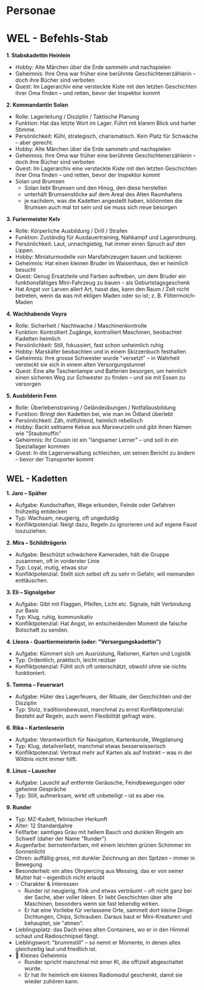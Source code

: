 # Personae

# WEL - Befehls-Stab

**1. Stabskadettin Heinlein**

* Hobby: Alte Märchen über die Erde sammeln und nachspielen
* Geheimnis: Ihre Oma war früher eine berühmte Geschichtenerzählerin – doch ihre Bücher sind verboten
* Quest: Im Lagerarchiv eine versteckte Kiste mit den letzten Geschichten ihrer Oma finden – und retten, bevor der
  Inspektor kommt

**2. Kommandantin Solan**

* Rolle: Lagerleitung / Disziplin / Taktische Planung
* Funktion: Hat das letzte Wort im Lager. Führt mit klarem Blick und harter Stimme.
* Persönlichkeit: Kühl, strategisch, charismatisch. Kein Platz für Schwäche – aber gerecht.
* Hobby: Alte Märchen über die Erde sammeln und nachspielen
* Geheimnis: Ihre Oma war früher eine berühmte Geschichtenerzählerin – doch ihre Bücher sind verboten
* Quest: Im Lagerarchiv eine versteckte Kiste mit den letzten Geschichten ihrer Oma finden – und retten, bevor der
  Inspektor kommt
* Solan und Brumsen
    * Solan liebt Brumsen und den Hinog, den diese herstellen
    * unterhält Brumsenstöcke auf dem Areal des Alten Raumhafens
    * je nachdem, was die Kadetten angestellt haben, kööönnten die Brumsen auch mal tot sein und sie muss sich neue besorgen

**3. Furiermeister Kelv**

* Rolle: Körperliche Ausbildung / Drill / Strafen
* Funktion: Zuständig für Ausdauertraining, Nahkampf und Lagerordnung.
* Persönlichkeit: Laut, unnachgiebig, hat immer einen Spruch auf den Lippen.
* Hobby: Miniaturmodelle von Marsfahrzeugen bauen und lackieren
* Geheimnis: Hat einen kleinen Bruder im Waisenhaus, den er heimlich besucht
* Quest: Genug Ersatzteile und Farben auftreiben, um dem Bruder ein funktionsfähiges Mini-Fahrzeug zu bauen – als
  Geburtstagsgeschenk
* Hat Angst vor Larven allert Art, hasst das, kann den Raum / Zelt nicht betreten, wenn da was mit ekligen Maden oder so ist; z. B. Flittermolch-Maden

**4. Wachhabende Veyra**

* Rolle: Sicherheit / Nachtwache / Maschinenkontrolle
* Funktion: Kontrolliert Zugänge, kontrolliert Maschinen, beobachtet Kadetten heimlich
* Persönlichkeit: Still, fokussiert, fast schon unheimlich ruhig
* Hobby: Marskäfer beobachten und in einem Skizzenbuch festhalten
* Geheimnis: Ihre grosse Schwester wurde "versetzt" – in Wahrheit versteckt sie sich in einem alten Versorgungstunnel
* Quest: Eine alte Taschenlampe und Batterien besorgen, um heimlich einen sicheren Weg zur Schwester zu finden – und sie
  mit Essen zu versorgen

**5. Ausbilderin Fenn**

* Rolle: Überlebenstraining / Geländeübungen / Notfallausbildung
* Funktion: Bringt den Kadetten bei, wie man im Ödland überlebt
* Persönlichkeit: Zäh, mitfühlend, heimlich rebellisch
* Hobby: Backt seltsame Kekse aus Marswurzeln und gibt ihnen Namen wie "Staubmuffin"
* Geheimnis: Ihr Cousin ist ein "langsamer Lerner" – und soll in ein Speziallager kommen
* Quest: In die Lagerverwaltung schleichen, um seinen Bericht zu ändern – bevor der Transporter kommt

## WEL - Kadetten

**1. Jaro – Späher**

* Aufgabe: Kundschaften, Wege erkunden, Feinde oder Gefahren frühzeitig entdecken
* Typ: Wachsam, neugierig, oft ungeduldig
* Konfliktpotenzial: Neigt dazu, Regeln zu ignorieren und auf eigene Faust loszuziehen.

**2. Mira – Schildträgerin**

* Aufgabe: Beschützt schwächere Kameraden, hält die Gruppe zusammen, oft in vorderster Linie
* Typ: Loyal, mutig, etwas stur
* Konfliktpotenzial: Stellt sich selbst oft zu sehr in Gefahr, will niemanden enttäuschen.

**3. Eli – Signalgeber**

* Aufgabe: Gibt mit Flaggen, Pfeifen, Licht etc. Signale, hält Verbindung zur Basis
* Typ: Klug, ruhig, kommunikativ
* Konfliktpotenzial: Hat Angst, im entscheidenden Moment die falsche Botschaft zu senden.

**4. Lleora - Quartiermeisterin (oder: "Versorgungskadettin")**

* Aufgabe: Kümmert sich um Ausrüstung, Rationen, Karten und Logistik
* Typ: Ordentlich, praktisch, leicht reizbar
* Konfliktpotenzial: Fühlt sich oft unterschätzt, obwohl ohne sie nichts funktioniert.

**5. Tomma – Feuerwart**

* Aufgabe: Hüter des Lagerfeuers, der Rituale, der Geschichten und der Disziplin
* Typ: Stolz, traditionsbewusst, manchmal zu ernst Konfliktpotenzial: Besteht auf Regeln, auch wenn Flexibilität gefragt
  wäre.

**6. Rika – Kartenleserin**

* Aufgabe: Verantwortlich für Navigation, Kartenkunde, Wegplanung
* Typ: Klug, detailverliebt, manchmal etwas besserwisserisch
* Konfliktpotenzial: Vertraut mehr auf Karten als auf Instinkt – was in der Wildnis nicht immer hilft.

**8. Linus – Lauscher**

* Aufgabe: Lauscht auf entfernte Geräusche, Feindbewegungen oder geheime Gespräche
* Typ: Still, aufmerksam, wirkt oft unbeteiligt – ist es aber nie.

**9. Runder**

* Typ: MZ-Kadett, felinischer Herkunft
* Alter: 12 Standardjahre
* Fellfarbe: samtiges Grau mit hellem Bauch und dunklen Ringeln am Schweif (daher der Name "Runder")
* Augenfarbe: bernsteinfarben, mit einem leichten grünen Schimmer im Sonnenlicht
* Ohren: auffällig gross, mit dunkler Zeichnung an den Spitzen – immer in Bewegung
* Besonderheit: ein altes Ohrpiercing aus Messing, das er von seiner Mutter hat – eigentlich nicht erlaubt
* 💡 Charakter & Interessen
    * Runder ist neugierig, flink und etwas verträumt – oft nicht ganz bei der Sache, aber voller Ideen. Er liebt Geschichten über alte Maschinen, besonders wenn sie fast lebendig wirken.
    * Er hat eine Vorliebe für verlassene Orte, sammelt dort kleine Dinge: Dichtungen, Chips, Schrauben. Daraus baut er Mini-Kreaturen und behauptet, sie "atmen".
* Lieblingsplatz: das Dach eines alten Containers, wo er in den Himmel schaut und Radioschnipsel fängt.
* Lieblingswort: "brummstill" – so nennt er Momente, in denen alles gleichzeitig laut und friedlich ist.
* 🤫 Kleines Geheimnis
    * Runder spricht manchmal mit einer KI, die offiziell abgeschaltet wurde.
    * Er hat ihr heimlich ein kleines Radiomodul geschenkt, damit sie wieder zuhören kann.
